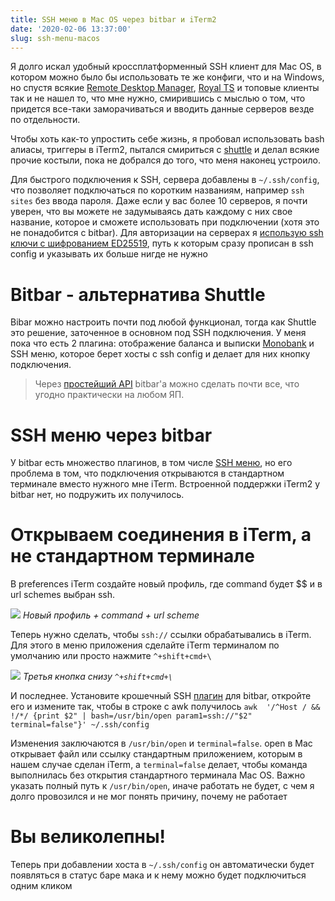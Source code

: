 ```yaml
---
title: SSH меню в Mac OS через bitbar и iTerm2
date: '2020-02-06 13:37:00'
slug: ssh-menu-macos
---
```


Я долго искал удобный кроссплатформенный SSH клиент для Mac OS, в котором можно было бы использовать те же конфиги, что и на Windows, но спустя всякие [Remote Desktop Manager](https://remotedesktopmanager.com/), [Royal TS](https://www.royalapps.com/ts/mac/features) и топовые клиенты так и не нашел то, что мне нужно, смирившись с мыслью о том, что придется все-таки заморачиваться и вводить данные серверов везде по отдельности.

Чтобы хоть как-то упростить себе жизнь, я пробовал использовать bash алиасы, триггеры в iTerm2, пытался смириться с [shuttle](https://github.com/fitztrev/shuttle) и делал всякие прочие костыли, пока не добрался до того, что меня наконец устроило.

Для быстрого подключения к SSH, сервера добавлены в `~/.ssh/config`, что позволяет подключаться по коротким названиям, например `ssh sites` без ввода пароля. Даже если у вас более 10 серверов, я почти уверен, что вы можете не задумываясь дать каждому с них свое название, которое и сможете использовать при подключении (хотя это не понадобится с bitbar). Для авторизации на серверах я [использую ssh ключи с шифрованием ED25519](tg://resolve/?domain=uFeed&post=65), путь к которым сразу прописан в ssh config и указывать их больше нигде не нужно

# Bitbar - альтернатива Shuttle

Bibar можно настроить почти под любой функционал, тогда как Shuttle это решение, заточенное в основном под SSH подключения. У меня пока что есть 2 плагина: отображение баланса и выписки [Monobank](monobank-features) и SSH меню, которое берет хосты с ssh config и делает для них кнопку подключения.

> Через [простейший API](https://github.com/matryer/bitbar#plugin-api) bitbar'а можно сделать почти все, что угодно практически на любом ЯП.

# SSH меню через bitbar

У bitbar есть множество плагинов, в том числе [SSH меню](https://getbitbar.com/plugins/Network/ssh.sh), но его проблема в том, что подключения открываются в стандартном терминале вместо нужного мне iTerm. Встроенной поддержки iTerm2 у bitbar нет, но подружить их получилось.

# Открываем соединения в iTerm, а не стандартном терминале

В preferences iTerm создайте новый профиль, где command будет $$ и в url schemes выбран ssh.

![](https://s3.blog.amd-nick.me/2020/01/image-3.png)
*Новый профиль + command + url scheme*

Теперь нужно сделать, чтобы `ssh://` ссылки обрабатывались в iTerm. Для этого в меню приложения сделайте iTerm терминалом по умолчанию или просто нажмите `^+shift+cmd+\`

![](https://s3.blog.amd-nick.me/2020/01/image-4.png)
*Третья кнопка снизу `^+shift+cmd+\`*

И последнее. Установите крошечный SSH [плагин](https://getbitbar.com/plugins/Network/ssh.sh) для bitbar, откройте его и измените так, чтобы в строке с awk получилось `awk  '/^Host / && !/*/ {print $2" | bash=/usr/bin/open param1=ssh://"$2" terminal=false"}' ~/.ssh/config`

Изменения заключаются в `/usr/bin/open` и `terminal=false`. open в Mac открывает файл или ссылку стандартным приложением, которым в нашем случае сделан iTerm, а `terminal=false` делает, чтобы команда выполнилась без открытия стандартного терминала Mac OS. Важно указать полный путь к `/usr/bin/open`, иначе работать не будет, с чем я долго провозился и не мог понять причину, почему не работает

# Вы великолепны!

Теперь при добавлении хоста в `~/.ssh/config` он автоматически будет появляться в статус баре мака и к нему можно будет подключиться одним кликом

